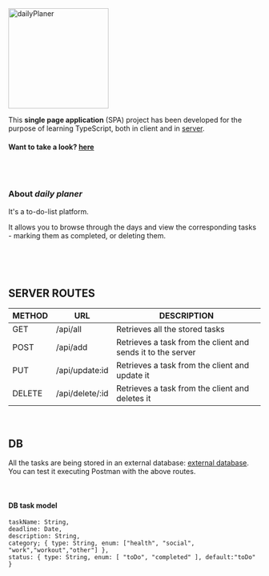 <img src="https://res.cloudinary.com/clarapardo/image/upload/v1656966557/daily_planer_woj7pg.png" alt="dailyPlaner" width="200px"/>


 <br>

This **single page application** (SPA) project has been developed for the purpose of learning TypeScript, both in client and in [server](https://github.com/clarapardo/dailyPlaner-with-TS_server). 

#### Want to take a look? [here](https://dailyplaner.netlify.app/)

<br><br>


### About *daily planer*
<p>It's a to-do-list platform.</p>
It allows you to browse through the days and view the corresponding tasks - marking them as completed, or deleting them.



<br><br><br>


## SERVER ROUTES

| METHOD | URL | DESCRIPTION |
| --- | --- | --- |
| GET | /api/all | Retrieves all the stored tasks |
| POST | /api/add | Retrieves a task from the client and sends it to the server |
| PUT | /api/update:id | Retrieves a task from the client and update it |
| DELETE | /api/delete/:id | Retrieves a task from the client and deletes it

<br>

## DB
All the tasks are being stored in an external database: [external database](https://tasksplaner.herokuapp.com/). You can test it executing Postman with the above routes.

<br>

<h4>DB task model</h4>

````
taskName: String,
deadline: Date,
description: String,
category; { type: String, enum: ["health", "social", "work","workout","other"] },
status: { type: String, enum: [ "toDo", "completed" ], default:"toDo" }